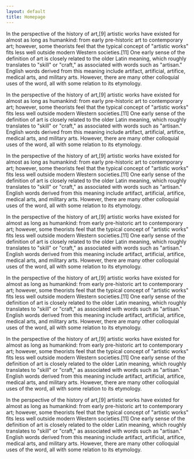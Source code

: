 ```yaml
---
layout: default
title: Homepage
---
```


<p>In the perspective of the history of art,[9] artistic works have existed for almost as long as humankind: from early pre-historic art to contemporary art;
however, some theorists feel that the typical concept of "artistic works" 
fits less well outside modern Western societies.[11] One early sense of the definition of art is closely related to the older Latin meaning, which roughly translates
to "skill" or "craft," as associated with words such as "artisan." English words derived from this meaning include artifact, artificial, artifice, medical arts, and military arts.
However, there are many other colloquial uses of the word, all with some relation to its etymology. </p>

<p>In the perspective of the history of art,[9] artistic works have existed for almost as long as humankind: from early pre-historic art to contemporary art;
however, some theorists feel that the typical concept of "artistic works" 
fits less well outside modern Western societies.[11] One early sense of the definition of art is closely related to the older Latin meaning, which roughly translates
to "skill" or "craft," as associated with words such as "artisan." English words derived from this meaning include artifact, artificial, artifice, medical arts, and military arts.
However, there are many other colloquial uses of the word, all with some relation to its etymology. </p>

<p>In the perspective of the history of art,[9] artistic works have existed for almost as long as humankind: from early pre-historic art to contemporary art;
however, some theorists feel that the typical concept of "artistic works" 
fits less well outside modern Western societies.[11] One early sense of the definition of art is closely related to the older Latin meaning, which roughly translates
to "skill" or "craft," as associated with words such as "artisan." English words derived from this meaning include artifact, artificial, artifice, medical arts, and military arts.
However, there are many other colloquial uses of the word, all with some relation to its etymology. </p>

<p>In the perspective of the history of art,[9] artistic works have existed for almost as long as humankind: from early pre-historic art to contemporary art;
however, some theorists feel that the typical concept of "artistic works" 
fits less well outside modern Western societies.[11] One early sense of the definition of art is closely related to the older Latin meaning, which roughly translates
to "skill" or "craft," as associated with words such as "artisan." English words derived from this meaning include artifact, artificial, artifice, medical arts, and military arts.
However, there are many other colloquial uses of the word, all with some relation to its etymology. </p>

<p>In the perspective of the history of art,[9] artistic works have existed for almost as long as humankind: from early pre-historic art to contemporary art;
however, some theorists feel that the typical concept of "artistic works" 
fits less well outside modern Western societies.[11] One early sense of the definition of art is closely related to the older Latin meaning, which roughly translates
to "skill" or "craft," as associated with words such as "artisan." English words derived from this meaning include artifact, artificial, artifice, medical arts, and military arts.
However, there are many other colloquial uses of the word, all with some relation to its etymology. </p>

<p>In the perspective of the history of art,[9] artistic works have existed for almost as long as humankind: from early pre-historic art to contemporary art;
however, some theorists feel that the typical concept of "artistic works" 
fits less well outside modern Western societies.[11] One early sense of the definition of art is closely related to the older Latin meaning, which roughly translates
to "skill" or "craft," as associated with words such as "artisan." English words derived from this meaning include artifact, artificial, artifice, medical arts, and military arts.
However, there are many other colloquial uses of the word, all with some relation to its etymology. </p>

<p>In the perspective of the history of art,[9] artistic works have existed for almost as long as humankind: from early pre-historic art to contemporary art;
however, some theorists feel that the typical concept of "artistic works" 
fits less well outside modern Western societies.[11] One early sense of the definition of art is closely related to the older Latin meaning, which roughly translates
to "skill" or "craft," as associated with words such as "artisan." English words derived from this meaning include artifact, artificial, artifice, medical arts, and military arts.
However, there are many other colloquial uses of the word, all with some relation to its etymology. </p>